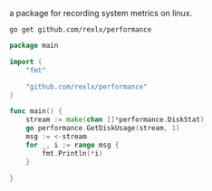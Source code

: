 a package for recording system metrics on linux.

`go get github.com/rexlx/performance`

```go
package main

import (
	"fmt"

	"github.com/rexlx/performance"
)

func main() {
	stream := make(chan []*performance.DiskStat)
	go performance.GetDiskUsage(stream, 1)
	msg := <-stream
	for _, i := range msg {
		fmt.Println(*i)
	}

}
```
